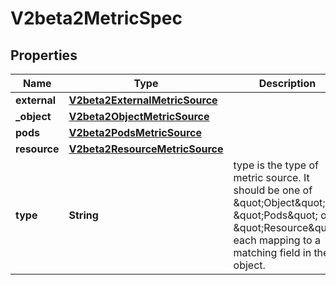 

# V2beta2MetricSpec

## Properties

Name | Type | Description | Notes
------------ | ------------- | ------------- | -------------
**external** | [**V2beta2ExternalMetricSource**](V2beta2ExternalMetricSource.md) |  |  [optional]
**_object** | [**V2beta2ObjectMetricSource**](V2beta2ObjectMetricSource.md) |  |  [optional]
**pods** | [**V2beta2PodsMetricSource**](V2beta2PodsMetricSource.md) |  |  [optional]
**resource** | [**V2beta2ResourceMetricSource**](V2beta2ResourceMetricSource.md) |  |  [optional]
**type** | **String** | type is the type of metric source.  It should be one of \&quot;Object\&quot;, \&quot;Pods\&quot; or \&quot;Resource\&quot;, each mapping to a matching field in the object. | 



